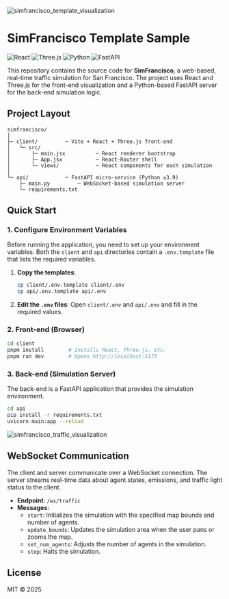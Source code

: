 
![simfrancisco_template_visualization](https://github.com/user-attachments/assets/8f470634-12d3-4ac0-a0c8-da7b64e6ffe7)

# SimFrancisco Template Sample

![React](https://img.shields.io/badge/React-18+-61dafb?style=flat&logo=react)
![Three.js](https://img.shields.io/badge/Three.js-r150+-000000?style=flat&logo=three.js)
![Python](https://img.shields.io/badge/Python-3.9+-3776ab?style=flat&logo=python)
![FastAPI](https://img.shields.io/badge/FastAPI-latest-009688?style=flat&logo=fastapi)

This repository contains the source code for **SimFrancisco**, a web-based, real-time traffic simulation for San Francisco. The project uses React and Three.js for the front-end visualization and a Python-based FastAPI server for the back-end simulation logic.

## Project Layout

```
simfrancisco/
│
├─ client/         ─ Vite + React + Three.js front-end
│   └─ src/
│       ├─ main.jsx          ─ React renderer bootstrap
│       ├─ App.jsx           ─ React-Router shell
│       └─ views/            ─ React components for each simulation
│
└─ api/            ─ FastAPI micro-service (Python ≥3.9)
    ├─ main.py         ─ WebSocket-based simulation server
    └─ requirements.txt
```

## Quick Start

### 1. Configure Environment Variables

Before running the application, you need to set up your environment variables. Both the `client` and `api` directories contain a `.env.template` file that lists the required variables.

1.  **Copy the templates**:
    ```bash
    cp client/.env.template client/.env
    cp api/.env.template api/.env
    ```

2.  **Edit the `.env` files**:
    Open `client/.env` and `api/.env` and fill in the required values.

### 2. Front-end (Browser)

```bash
cd client
pnpm install        # Installs React, Three.js, etc.
pnpm run dev        # Opens http://localhost:5173
```

### 3. Back-end (Simulation Server)

The back-end is a FastAPI application that provides the simulation environment.

```bash
cd api
pip install -r requirements.txt
uvicorn main:app --reload
```


![simfrancisco_traffic_visualization](https://github.com/user-attachments/assets/9177044b-8888-4380-bae7-a6366cd3d0fa)


## WebSocket Communication

The client and server communicate over a WebSocket connection. The server streams real-time data about agent states, emissions, and traffic light status to the client.

- **Endpoint**: `/ws/traffic`
- **Messages**:
  - `start`: Initializes the simulation with the specified map bounds and number of agents.
  - `update_bounds`: Updates the simulation area when the user pans or zooms the map.
  - `set_num_agents`: Adjusts the number of agents in the simulation.
  - `stop`: Halts the simulation.

## License

MIT © 2025

